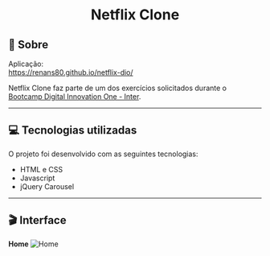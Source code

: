 # <div align="center">Netflix Clone</div>

## 📃 Sobre
Aplicação: <br>
<https://renans80.github.io/netflix-dio/>

Netflix Clone faz parte de um dos exercícios solicitados durante o [Bootcamp Digital Innovation One - Inter](https://www.dio.me).

---

## 💻 Tecnologias utilizadas 
O projeto foi desenvolvido com as seguintes tecnologias: <br>

* HTML e CSS
* Javascript
* jQuery Carousel

---

## 🎬 Interface
**Home**
![Home](https://ik.imagekit.io/zqxyh6u3ylz/Netflix_DIO/Netflix_8YrljxjzL.jpg?ik-sdk-version=javascript-1.4.3&updatedAt=1644531065114)



